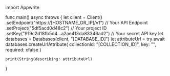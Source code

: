 import Appwrite

func main() async throws {
    let client = Client()
      .setEndpoint("https://[HOSTNAME_OR_IP]/v1") // Your API Endpoint
      .setProject("5df5acd0d48c2") // Your project ID
      .setKey("919c2d18fb5d4...a2ae413da83346ad2") // Your secret API key
    let databases = Databases(client, "[DATABASE_ID]")
    let attributeUrl = try await databases.createUrlAttribute(
        collectionId: "[COLLECTION_ID]",
        key: "",
        required: xfalse
    )

    print(String(describing: attributeUrl)
}
